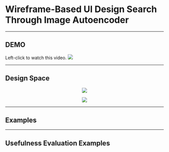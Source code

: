 Wireframe-Based UI Design Search Through Image Autoencoder
============================================================

****
## DEMO
Left-click to watch this video.
[![](https://github.com/fsewae/fse_wae/blob/master/database_img/how.PNG)](https://youtu.be/S9tQZWY1UrY "UI Design Search Demo")

----------
## Design Space
<p align="center"><img src="https://github.com/fsewae/fse_wae/blob/master/database_img/DesignSpace.png"></p>

<p align="center"><img src="https://github.com/fsewae/fse_wae/blob/master/database_img/database.png"></p>


----------
## Examples


----------
## Usefulness Evaluation Examples
